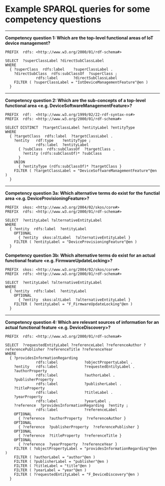 # Example SPARQL queries for some competency questions

---

**Competency question 1: Which are the top-level functional areas of IoT device management?**
```sparql
PREFIX  rdfs: <http://www.w3.org/2000/01/rdf-schema#>

SELECT  ?superClassLabel ?directSubClassLabel
WHERE
  { ?superClass  rdfs:label    ?superClassLabel .
    ?directSubClass  rdfs:subClassOf  ?superClass ;
              rdfs:label       ?directSubClassLabel
    FILTER ( ?superClassLabel = "IotDeviceManagementFeature"@en )
  }
```

---

**Competency question 2: Which are the sub-concepts of a top-level functional area <e.g. DeviceSoftwareManagementFeature>?**
```sparql
PREFIX  rdf:  <http://www.w3.org/1999/02/22-rdf-syntax-ns#>
PREFIX  rdfs: <http://www.w3.org/2000/01/rdf-schema#>

SELECT DISTINCT  ?targetClassLabel ?entityLabel ?entityType
WHERE
  { ?targetClass  rdfs:label  ?targetClassLabel .
    ?entity   rdf:type    ?entityType ;
              rdfs:label  ?entityLabel
      { ?subClass  rdfs:subClassOf  ?targetClass .
        ?entity (rdfs:subClassOf)* ?subClass
      }
    UNION
      { ?entityType (rdfs:subClassOf)* ?targetClass }
    FILTER ( ?targetClassLabel = "DeviceSoftwareManagementFeature"@en )
  }
```

---

**Competency question 3a: Which alternative terms do exist for the functial area <e.g. DeviceProvisioningFeature>?**
```sparql
PREFIX  skos: <http://www.w3.org/2004/02/skos/core#>
PREFIX  rdfs: <http://www.w3.org/2000/01/rdf-schema#>

SELECT  ?entityLabel ?alternativeEntityLabel
WHERE
  { ?entity  rdfs:label  ?entityLabel
    OPTIONAL
      { ?entity  skos:altLabel  ?alternativeEntityLabel }
    FILTER ( ?entityLabel = "DeviceProvisioningFeature"@en )
  }
```

**Competency question 3b: Which alternative terms do exist for an actual functional feature <e.g. FirmwareUpdateLocking>?**
```sparql
PREFIX  skos: <http://www.w3.org/2004/02/skos/core#>
PREFIX  rdfs: <http://www.w3.org/2000/01/rdf-schema#>

SELECT  ?entityLabel ?alternativeEntityLabel
WHERE
  { ?entity  rdfs:label  ?entityLabel
    OPTIONAL
      { ?entity  skos:altLabel  ?alternativeEntityLabel }
    FILTER ( ?entityLabel = "F_FirmwareUpdateLocking"@en )
  }
```

---

**Competency question 4: Which are relevant sources of information for an actual functional feature <e.g. DeviceDiscovery>?**
```sparql
PREFIX  rdfs: <http://www.w3.org/2000/01/rdf-schema#>

SELECT  ?requestedEntityLabel ?referenceLabel ?referenceAuthor ?referencePublisher ?referenceTitle ?referenceYear
WHERE
  { ?providesInformationRegarding
              rdfs:label            ?objectPropertyLabel .
    ?entity   rdfs:label            ?requestedEntityLabel .
    ?authorProperty
              rdfs:label            ?authorLabel .
    ?publisherProperty
              rdfs:label            ?publisherLabel .
    ?titleProperty
              rdfs:label            ?titleLabel .
    ?yearProperty
              rdfs:label            ?yearLabel .
    ?reference  ?providesInformationRegarding  ?entity ;
              rdfs:label            ?referenceLabel
    OPTIONAL
      { ?reference  ?authorProperty  ?referenceAuthor }
    OPTIONAL
      { ?reference  ?publisherProperty  ?referencePublisher }
    OPTIONAL
      { ?reference  ?titleProperty  ?referenceTitle }
    OPTIONAL
      { ?reference  ?yearProperty  ?referenceYear }
    FILTER ( ?objectPropertyLabel = "providesInformationRegarding"@en )
    FILTER ( ?authorLabel = "author"@en )
    FILTER ( ?publisherLabel = "publisher"@en )
    FILTER ( ?titleLabel = "title"@en )
    FILTER ( ?yearLabel = "year"@en )
    FILTER ( ?requestedEntityLabel = "F_DeviceDiscovery"@en )
  }
```